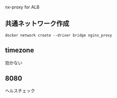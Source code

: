 nx-proxy for ALB

## 共通ネットワーク作成
```
docker network create --driver bridge nginx_proxy
```

## timezone
効かない

## 8080
ヘルスチェック
